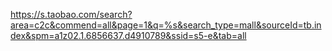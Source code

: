 https://s.taobao.com/search?area=c2c&commend=all&page=1&q=%s&search_type=mall&sourceId=tb.index&spm=a1z02.1.6856637.d4910789&ssid=s5-e&tab=all